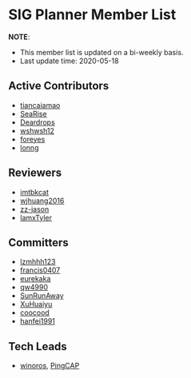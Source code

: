 # SIG Planner Member List

**NOTE**:

* This member list is updated on a bi-weekly basis.
* Last update time: 2020-05-18

## Active Contributors

- [tiancaiamao](https://github.com/tiancaiamao)
- [SeaRise](https://github.com/SeaRise)
- [Deardrops](https://github.com/Deardrops)
- [wshwsh12](https://github.com/wshwsh12)
- [foreyes](https://github.com/foreyes)
- [lonng](https://github.com/lonng)

## Reviewers

- [imtbkcat](https://github.com/imtbkcat)
- [wjhuang2016](https://github.com/wjhuang2016)
- [zz-jason](https://github.com/zz-jason)
- [lamxTyler](https://github.com/lamxTyler)

## Committers

- [lzmhhh123](https://github.com/lzmhhh123)
- [francis0407](https://github.com/francis0407)
- [eurekaka](https://github.com/eurekaka)
- [qw4990](https://github.com/qw4990)
- [SunRunAway](https://github.com/SunRunAway)
- [XuHuaiyu](https://github.com/XuHuaiyu)
- [coocood](https://github.com/coocood)
- [hanfei1991](https://github.com/hanfei1991)

## Tech Leads

* [winoros](https://github.com/winoros), [PingCAP](https://pingcap.com/en/)
